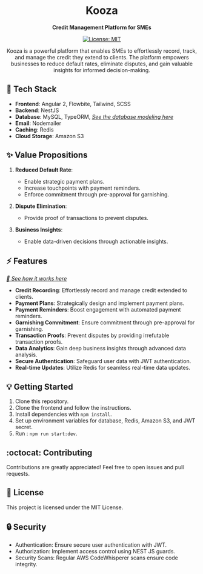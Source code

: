 <h1 align="center">Kooza</h1>

<p align="center">
  <strong>Credit Management Platform for SMEs</strong>
</p>

<p align="center">
  <a href="https://opensource.org/licenses/MIT">
    <img src="https://img.shields.io/badge/license-MIT-blue.svg" alt="License: MIT">
  </a>
</p>

<p align="center">
  Kooza is a powerful platform that enables SMEs to effortlessly record, track, and manage the credit they extend to clients. The platform empowers businesses to reduce default rates, eliminate disputes, and gain valuable insights for informed decision-making.
</p>

## :rocket: Tech Stack

- **Frontend**: Angular 2, Flowbite, Tailwind, SCSS
- **Backend**: NestJS
- **Database**: MySQL, TypeORM, _<a href="https://dbdiagram.io/d/6374aa94c9abfc6111730d81">See the database modeling here</a>_
- **Email**: Nodemailer
- **Caching**: Redis
- **Cloud Storage**: Amazon S3

## :sparkles: Value Propositions

1. **Reduced Default Rate**:
   - Enable strategic payment plans.
   - Increase touchpoints with payment reminders.
   - Enforce commitment through pre-approval for garnishing.

2. **Dispute Elimination**:
   - Provide proof of transactions to prevent disputes.

3. **Business Insights**:
   - Enable data-driven decisions through actionable insights.

## :zap: Features
 _<a href="https://drive.google.com/file/d/1Z4senX0bQu2xFV5u0e2CtZYefmS1q5_E/view?usp=sharing">:movie_camera: See how it works here</a>_
- **Credit Recording**: Effortlessly record and manage credit extended to clients.
- **Payment Plans**: Strategically design and implement payment plans.
- **Payment Reminders**: Boost engagement with automated payment reminders.
- **Garnishing Commitment**: Ensure commitment through pre-approval for garnishing.
- **Transaction Proofs**: Prevent disputes by providing irrefutable transaction proofs.
- **Data Analytics**: Gain deep business insights through advanced data analysis.
- **Secure Authentication**: Safeguard user data with JWT authentication.
- **Real-time Updates**: Utilize Redis for seamless real-time data updates.

## :bulb: Getting Started

1. Clone this repository.
1. Clone the frontend and follow the instructions.
2. Install dependencies with `npm install`.
3. Set up environment variables for database, Redis, Amazon S3, and JWT secret.
4. Run : `npm run start:dev`.

## :octocat: Contributing

Contributions are greatly appreciated! Feel free to open issues and pull requests.

## :scroll: License

This project is licensed under the MIT License.

## :lock: Security

- Authentication: Ensure secure user authentication with JWT.
- Authorization: Implement access control using NEST JS guards.
- Security Scans: Regular AWS CodeWhisperer scans ensure code integrity.
